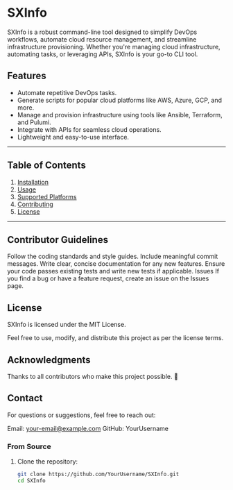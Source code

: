 # SXInfo

SXInfo is a robust command-line tool designed to simplify DevOps workflows, automate cloud resource management, and streamline infrastructure provisioning. Whether you're managing cloud infrastructure, automating tasks, or leveraging APIs, SXInfo is your go-to CLI tool.

## Features
- Automate repetitive DevOps tasks.
- Generate scripts for popular cloud platforms like AWS, Azure, GCP, and more.
- Manage and provision infrastructure using tools like Ansible, Terraform, and Pulumi.
- Integrate with APIs for seamless cloud operations.
- Lightweight and easy-to-use interface.

---

## Table of Contents
1. [Installation](#installation)
2. [Usage](#usage)
3. [Supported Platforms](#supported-platforms)
4. [Contributing](#contributing)
5. [License](#license)

---

## Contributor Guidelines
Follow the coding standards and style guides.
Include meaningful commit messages.
Write clear, concise documentation for any new features.
Ensure your code passes existing tests and write new tests if applicable.
Issues
If you find a bug or have a feature request, create an issue on the Issues page.

## License
SXInfo is licensed under the MIT License.

Feel free to use, modify, and distribute this project as per the license terms.

## Acknowledgments
Thanks to all contributors who make this project possible. 💖

## Contact
For questions or suggestions, feel free to reach out:

Email: your-email@example.com
GitHub: YourUsername

### From Source
1. Clone the repository:
   ```bash
   git clone https://github.com/YourUsername/SXInfo.git
   cd SXInfo
